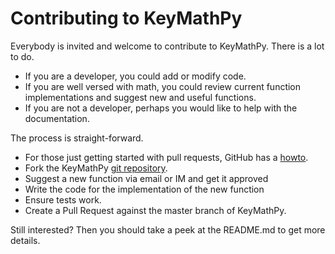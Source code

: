 # Contributing to KeyMathPy

Everybody is invited and welcome to contribute to KeyMathPy. There is a lot to do.
* If you are a developer, you could add or modify code.
* If you are well versed with math, you could review current function implementations and suggest new and useful functions.
* If you are not a developer, perhaps you would like to help with the documentation.

The process is straight-forward.

* For those just getting started with pull requests, GitHub has a
[howto](https://help.github.com/articles/using-pull-requests/).
* Fork the KeyMathPy [git repository](https://github.com/keymathpy/keymathpy).
* Suggest a new function via email or IM and get it approved
* Write the code for the implementation of the new function
* Ensure tests work.
* Create a Pull Request against the master branch of KeyMathPy.

Still interested? Then you should take a peek at the README.md to get more details.

